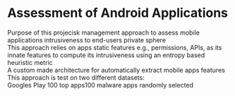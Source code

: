 # Assessment of Android Applications
Purpose of this projecisk management approach to assess mobile applications intrusiveness to end-users private sphere\
This  approach  relies  on  apps  static  features  e.g.,  permissions,  APIs,  as  its  innate  features  to compute its intrusiveness using an entropy based heuristic metric\
A custom made architecture for automatically extract mobile apps features\
This approach is test on two different datasets:\
Googles Play 100 top apps100 malware apps randomly selected
